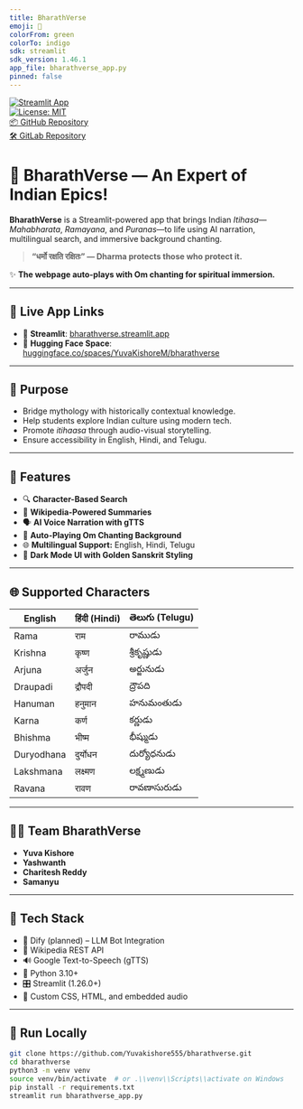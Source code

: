 ```yaml
---
title: BharathVerse
emoji: 🌿
colorFrom: green
colorTo: indigo
sdk: streamlit
sdk_version: 1.46.1
app_file: bharathverse_app.py
pinned: false
---
```


[![Streamlit App](https://img.shields.io/badge/Streamlit-Live-green?logo=streamlit)](https://bharathverse-oj8yak8w3afqijpomlwkq6.streamlit.app/)  
[![License: MIT](https://img.shields.io/badge/License-MIT-yellow.svg)](./LICENSE)  
[📦 GitHub Repository](https://github.com/Yuvakishore555/bharathverse)  
[🛠 GitLab Repository](https://code.swecha.org/soai2025/soai-hackathon/Bharathverse)

# 🌿 BharathVerse — An Expert of Indian Epics!

**BharathVerse** is a Streamlit-powered app that brings Indian *Itihasa*—*Mahabharata*, *Ramayana*, and *Puranas*—to life using AI narration, multilingual search, and immersive background chanting.

> **“धर्मो रक्षति रक्षितः” — Dharma protects those who protect it.**

✨ **The webpage auto-plays with Om chanting for spiritual immersion.**

---

## 🔗 Live App Links

- 🚀 **Streamlit**: [bharathverse.streamlit.app](https://bharathverse-oj8yak8w3afqijpomlwkq6.streamlit.app/)
- 🤗 **Hugging Face Space**: [huggingface.co/spaces/YuvaKishoreM/bharathverse](https://huggingface.co/spaces/YuvaKishoreM/bharathverse)

---

## 🎯 Purpose

- Bridge mythology with historically contextual knowledge.
- Help students explore Indian culture using modern tech.
- Promote *itihaasa* through audio-visual storytelling.
- Ensure accessibility in English, Hindi, and Telugu.

---

## 🧠 Features

- 🔍 **Character-Based Search**
- 📖 **Wikipedia-Powered Summaries**
- 🗣️ **AI Voice Narration with gTTS**
- 🎵 **Auto-Playing Om Chanting Background**
- 🌐 **Multilingual Support:** English, Hindi, Telugu
- 🖤 **Dark Mode UI with Golden Sanskrit Styling**

---

## 🌐 Supported Characters

| English     | हिंदी (Hindi) | తెలుగు (Telugu)   |
|-------------|---------------|--------------------|
| Rama        | राम           | రాముడు             |
| Krishna     | कृष्ण         | శ్రీకృష్ణుడు       |
| Arjuna      | अर्जुन        | అర్జునుడు           |
| Draupadi    | द्रौपदी       | ద్రౌపది            |
| Hanuman     | हनुमान        | హనుమంతుడు         |
| Karna       | कर्ण          | కర్ణుడు            |
| Bhishma     | भीष्म         | భీష్ముడు           |
| Duryodhana  | दुर्योधन      | దుర్యోధనుడు       |
| Lakshmana   | लक्ष्मण        | లక్ష్మణుడు          |
| Ravana      | रावण          | రావణాసురుడు        |

---

## 👨‍💻 Team BharathVerse

- **Yuva Kishore**  
- **Yashwanth**  
- **Charitesh Reddy**  
- **Samanyu**  

---

## 🚀 Tech Stack

- 🧠 Dify (planned) – LLM Bot Integration
- 📄 Wikipedia REST API
- 🔊 Google Text-to-Speech (gTTS)
- 🐍 Python 3.10+
- 🎛️ Streamlit (1.26.0+)
- 🎨 Custom CSS, HTML, and embedded audio

---

## 🧪 Run Locally

```bash
git clone https://github.com/Yuvakishore555/bharathverse.git
cd bharathverse
python3 -m venv venv
source venv/bin/activate  # or .\\venv\\Scripts\\activate on Windows
pip install -r requirements.txt
streamlit run bharathverse_app.py
